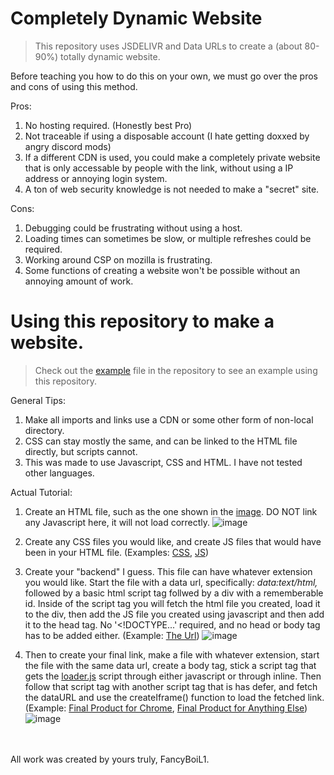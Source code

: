 # Completely Dynamic Website

> This repository uses JSDELIVR and Data URLs to create a (about 80-90%) totally dynamic website. 

Before teaching you how to do this on your own, we must go over the pros and cons of using this method.

Pros:
1. No hosting required. (Honestly best Pro)
2. Not traceable if using a disposable account (I hate getting doxxed by angry discord mods)
3. If a different CDN is used, you could make a completely private website that is only accessable by people with the link, without using a IP address or annoying login system.
4. A ton of web security knowledge is not needed to make a "secret" site.

Cons:
1. Debugging could be frustrating without using a host.
2. Loading times can sometimes be slow, or multiple refreshes could be required.
3. Working around CSP on mozilla is frustrating.
4. Some functions of creating a website won't be possible without an annoying amount of work.

# Using this repository to make a website.
> Check out the [example](example/) file in the repository to see an example using this repository.

General Tips:
1. Make all imports and links use a CDN or some other form of non-local directory.
2. CSS can stay mostly the same, and can be linked to the HTML file directly, but scripts cannot.
3. This was made to use Javascript, CSS and HTML. I have not tested other languages.

Actual Tutorial:
1. Create an HTML file, such as the one shown in the [image](example/main.html). DO NOT link any Javascript here, it will not load correctly.
![image](https://github.com/FancyBoiL1/Completely-Dynamic-Website/assets/117115118/5a9ef00a-3569-472a-9744-5fef0384ec7b)
3. Create any CSS files you would like, and create JS files that would have been in your HTML file. (Examples: [CSS](example/main.css), [JS](example/main.js))
4. Create your "backend" I guess. This file can have whatever extension you would like. Start the file with a data url, specifically: *data:text/html,* followed by a basic html script tag follwed by a div with a rememberable id. Inside of the script tag you will fetch the html file you created, load it to the div, then add the JS file you created using javascript and then add it to the head tag. No '<!DOCTYPE...' required, and no head or body tag has to be added either. (Example: [The Url](example/dataURL.html))
![image](https://github.com/FancyBoiL1/Completely-Dynamic-Website/assets/117115118/b5a8956e-3e63-42c1-b673-bdda01eed6eb)

5. Then to create your final link, make a file with whatever extension, start the file with the same data url, create a body tag, stick a script tag that gets the [loader.js](loader.js) script through either javascript or through inline. Then follow that script tag with another script tag that is has defer, and fetch the dataURL and use the createIframe() function to load the fetched link. (Example: [Final Product for Chrome](example/finalProduct/exampleLinkChrome.html), [Final Product for Anything Else](example/finalProduct/exampleLinkUniversal.html))
![image](https://github.com/FancyBoiL1/Completely-Dynamic-Website/assets/117115118/e8565f23-67fe-4ec1-88b3-eaa6c8b5188a)
<br>
<br>
All work was created by yours truly, FancyBoiL1.
